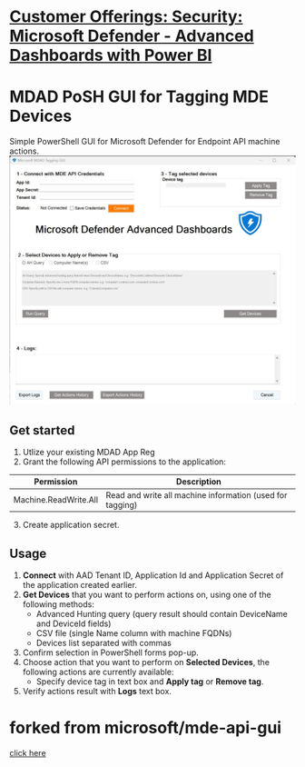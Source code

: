 # [Customer Offerings: Security: Microsoft Defender - Advanced Dashboards with Power BI](https://techcommunity.microsoft.com/t5/core-infrastructure-and-security/customer-offerings-security-microsoft-defender-advanced/ba-p/3719775)

# MDAD PoSH GUI for Tagging MDE Devices 

Simple PowerShell GUI for Microsoft Defender for Endpoint API machine actions.
![alt text](/MDAD-Tagging.jpg)
## Get started
1. Utlize your existing MDAD App Reg
2. Grant the following API permissions to the application:

| Permission | Description |
|-------------------------|----------------------|
| Machine.ReadWrite.All |	Read and write all machine information (used for tagging) |

3. Create application secret.
## Usage
1. **Connect** with AAD Tenant ID, Application Id and Application Secret of the application created earlier.
2. **Get Devices** that you want to perform actions on, using one of the following methods:
    * Advanced Hunting query (query result should contain DeviceName and DeviceId fields)
    * CSV file (single Name column with machine FQDNs)
    * Devices list separated with commas
3. Confirm selection in PowerShell forms pop-up.
4. Choose action that you want to perform on **Selected Devices**, the following actions are currently available:
    * Specify device tag in text box and **Apply tag** or **Remove tag**.
5. Verify actions result with **Logs** text box.


# forked from microsoft/mde-api-gui

[click here](www.google.com)

